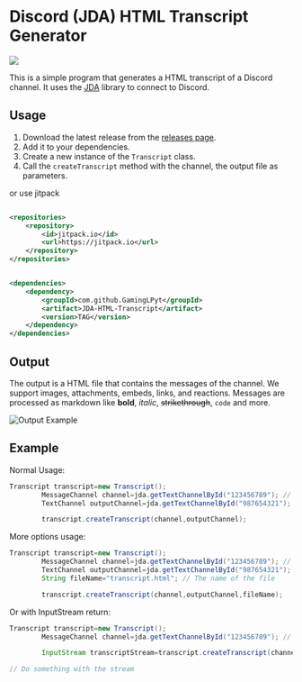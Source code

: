 # Discord (JDA) HTML Transcript Generator

[![](https://jitpack.io/v/GamingLPyt/JDA-HTML-Transcript.svg)](https://jitpack.io/#GamingLPyt/JDA-HTML-Transcript)

This is a simple program that generates a HTML transcript of a Discord channel. It uses
the [JDA](https://github.com/DV8FromTheWorld/JDA) library to connect to Discord.

## Usage

1. Download the latest release from the [releases page](https://github.com/GamingLPyt/Discord-HTML-Transcript/releases).
2. Add it to your dependencies.
3. Create a new instance of the `Transcript` class.
4. Call the `createTranscript` method with the channel, the output file as parameters.

or use jitpack

````xml

<repositories>
    <repository>
        <id>jitpack.io</id>
        <url>https://jitpack.io</url>
    </repository>
</repositories>
````

````xml

<dependencies>
    <dependency>
        <groupId>com.github.GamingLPyt</groupId>
        <artifact>JDA-HTML-Transcript</artifact>
        <version>TAG</version>
    </dependency>
</dependencies>
````

## Output

The output is a HTML file that contains the messages of the channel.
We support images, attachments, embeds, links, and reactions. Messages are processed
as markdown like **bold**, *italic*, ~~strikethrough~~, `code` and more.

![Output Example](https://camo.githubusercontent.com/731952f7424ed9e745fb311c73781c9fb2d214985c5689f686e482de2ffd5beb/68747470733a2f2f696d672e6465726f636b2e6465762f3566357130612e706e67)

## Example

Normal Usage:

```java
Transcript transcript=new Transcript();
        MessageChannel channel=jda.getTextChannelById("123456789"); // The channel you want to create a transcript of
        TextChannel outputChannel=jda.getTextChannelById("987654321"); // The channel where the transcript will be sent

        transcript.createTranscript(channel,outputChannel);
```

More options usage:

```java
Transcript transcript=new Transcript();
        MessageChannel channel=jda.getTextChannelById("123456789"); // The channel you want to create a transcript of
        TextChannel outputChannel=jda.getTextChannelById("987654321"); // The channel where the transcript will be sent
        String fileName="transcript.html"; // The name of the file

        transcript.createTranscript(channel,outputChannel,fileName);
```

Or with InputStream return:

````java
Transcript transcript=new Transcript();
        MessageChannel channel=jda.getTextChannelById("123456789"); // The channel you want to create a transcript of

        InputStream transcriptStream=transcript.createTranscript(channel);

// Do something with the stream
````